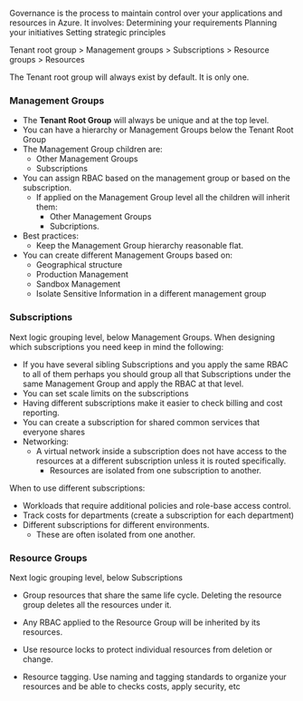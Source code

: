 Governance is the process to maintain control over your applications and resources in Azure.
It involves:
	Determining your requirements
	Planning your initiatives
	Setting strategic principles


Tenant root group > Management groups > Subscriptions > Resource groups > Resources

The Tenant root group will always exist by default. It is only one.

### Management Groups
+ The **Tenant Root Group** will always be unique and at the top level.
+ You can have a hierarchy or Management Groups below the Tenant Root Group
+ The Management Group children are:
	+ Other Management Groups
	+ Subscriptions
+ You can assign RBAC based on the management group or based on the subscription.
	+ If applied on the Management Group level all the children will inherit them:
		+ Other Management Groups
		+ Subcriptions.
+ Best practices:
	+ Keep the Management Group hierarchy reasonable flat.
+ You can create different Management Groups based on:
	+ Geographical structure
	+ Production Management
	+ Sandbox Management
	+ Isolate Sensitive Information in a different management group

### Subscriptions
Next logic grouping level, below Management Groups.
When designing which subscriptions you need keep in mind the following:
- If you have several sibling Subscriptions and you apply the same RBAC to all of them perhaps you should group all that Subscriptions under the same Management Group and apply the RBAC at that level.
- You can set scale limits on the subscriptions
- Having different subscriptions make it easier to check billing and cost reporting.
- You can create a subscription for shared common services that everyone shares
- Networking:
	- A virtual network inside a subscription does not have access to the resources at a different subscription unless it is routed specifically. 
		- Resources are isolated from one subscription to another.

When to use different subscriptions:
- Workloads that require additional policies and role-base access control.
- Track costs for departments (create a subscription for each department)
- Different subscriptions for different environments.
	- These are often isolated from one another.

### Resource Groups
Next logic grouping level, below Subscriptions
- Group resources that share the same life cycle. Deleting the resource group deletes all the resources under it.
- Any RBAC applied to the Resource Group will be inherited by its resources.
- Use resource locks to protect individual resources from deletion or change.

- Resource tagging. Use naming and tagging standards to organize your resources and be able to checks costs, apply security, etc